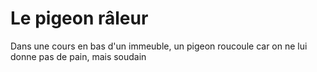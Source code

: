 # Le pigeon râleur
Dans une cours en bas d'un immeuble, un pigeon roucoule car on ne lui donne pas de pain, mais soudain
